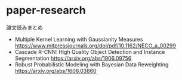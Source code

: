 # paper-research
論文読みまとめ

- Multiple Kernel Learning with Gaussianity Measures
https://www.mitpressjournals.org/doi/pdf/10.1162/NECO_a_00299
- Cascade R-CNN: High Quality Object Detection and Instance Segmentation
  https://arxiv.org/abs/1906.09756
- Robust Probabilistic Modeling with Bayesian Data Reweighting
  https://arxiv.org/abs/1606.03860